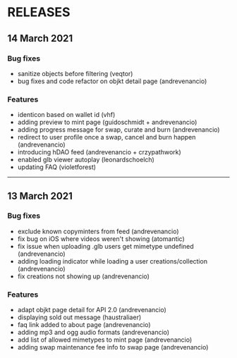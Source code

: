 # RELEASES

## 14 March 2021

### Bug fixes

- sanitize objects before filtering (veqtor)
- bug fixes and code refactor on objkt detail page (andrevenancio)

### Features

- identicon based on wallet id (vhf)
- adding preview to mint page (guidoschmidt + andrevenancio)
- adding progress message for swap, curate and burn (andrevenancio)
- redirect to user profile once a swap, cancel and burn happen (andrevenancio)
- introducing hDAO feed (andrevenancio + crzypathwork)
- enabled glb viewer autoplay (leonardschoelch)
- updating FAQ (violetforest)

---

## 13 March 2021

### Bug fixes

- exclude known copyminters from feed (andrevenancio)
- fix bug on iOS where videos weren't showing (atomantic)
- fix issue when uploading .glb users get mimetype undefined (andrevenancio)
- adding loading indicator while loading a user creations/collection (andrevenancio)
- fix creations not showing up (andrevenancio)

### Features

- adapt objkt page detail for API 2.0 (andrevenancio)
- displaying sold out message (haustraliaer)
- faq link added to about page (andrevenancio)
- adding mp3 and ogg audio formats (andrevenancio)
- add list of allowed mimetypes to mint page (andrevenancio)
- adding swap maintenance fee info to swap page (andrevenancio)
